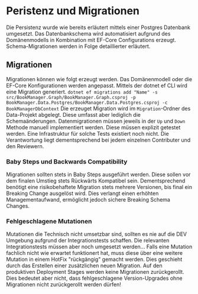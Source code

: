 # Peristenz und Migrationen
Die Persistenz wurde wie bereits erläutert mittels einer Postgres Datenbank umgesetzt.
Das Datenbankschema wird automatisiert aufgrund des Domänenmodells in Kombination mit EF-Core Configurations erzeugt.
Schema-Migrationen werden in Folge detaillierter erläutert.

## Migrationen
Migrationen können wie folgt erzeugt werden.
Das Domänenmodell oder die EF-Core Konfigurationen werden angepasst.
Mittels der dotnet ef CLI wird eine Migration generiert.
```dotnet ef migrations add "Name" -s src/BookManager.Graph/BookManager.Graph.csproj -p BookManager.Data.Postgres/BookManager.Data.Postgres.csproj -c BookManagerDbContext```
Die erzeuget Migration wird im `Migration`-Ordner des Data-Projekt abgelegt. Diese umfasst aber lediglich die Schemaänderungen. Datenmigrationen müssen jeweils in der `Up` und `Down` Methode manuell implementiert werden.
Diese müssen explizit getestet werden. Eine Infrastruktur für solche Tests existiert noch nicht. Die Verantwortung liegt dementsprechend bei jedem einzelnen Contributer und den Reviewern.

### Baby Steps und Backwards Compatibility
Migrationen sollten stets in Baby Steps ausgeführt werden. Diese sollen vor dem finalen Umstieg stets Rückwärts Kompatibel sein.
Dementsprechend benötigt eine risikobehaftete Migration stets mehrere Versionen, bis final ein Breaking Change ausgelöst wird.
Dies verlangt einen erhöhten Managementaufwand, ermöglicht jedoch sichere Breaking Schema Changes.

### Fehlgeschlagene Mutationen
Mutationen die Technisch nicht umsetzbar sind, sollten es nie auf die DEV Umgebung aufgrund der Integrationstests schaffen. Die relevanten Integrationstests müssen aber noch umgesetzt werden...
Falls eine Mutation fachlich nicht wie erwartet funktionert hat, muss diese über eine weitere Mutation in einem HotFix "rückgängig" gemacht werden. Dies geschieht durch das Erstellen einer zusätzlichen neuen Migration. Auf den produktiven Deployment Stages werden keine Migrationen zurückgerollt.
Dies bedeutet aber nicht, dass fehlgeschlagene Version-Upgrades ohne Migrationen nicht zurückgerollt werden dürfen!
